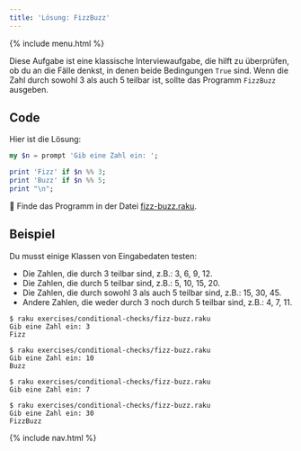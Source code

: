 ```yaml
---
title: 'Lösung: FizzBuzz'
---
```


{% include menu.html %}

Diese Aufgabe ist eine klassische Interviewaufgabe, die hilft zu überprüfen, ob du an die Fälle denkst, in denen beide Bedingungen `True` sind. Wenn die Zahl durch sowohl 3 als auch 5 teilbar ist, sollte das Programm `FizzBuzz` ausgeben.

## Code

Hier ist die Lösung:

```raku
my $n = prompt 'Gib eine Zahl ein: ';

print 'Fizz' if $n %% 3;
print 'Buzz' if $n %% 5;
print "\n";
```

🦋 Finde das Programm in der Datei [fizz-buzz.raku](https://github.com/ash/raku-course/blob/master/exercises/exercises/conditional-checks/fizz-buzz.raku).

## Beispiel

Du musst einige Klassen von Eingabedaten testen:

* Die Zahlen, die durch 3 teilbar sind, z.B.: 3, 6, 9, 12.
* Die Zahlen, die durch 5 teilbar sind, z.B.: 5, 10, 15, 20.
* Die Zahlen, die durch sowohl 3 als auch 5 teilbar sind, z.B.: 15, 30, 45.
* Andere Zahlen, die weder durch 3 noch durch 5 teilbar sind, z.B.: 4, 7, 11.

```console
$ raku exercises/conditional-checks/fizz-buzz.raku 
Gib eine Zahl ein: 3
Fizz

$ raku exercises/conditional-checks/fizz-buzz.raku
Gib eine Zahl ein: 10
Buzz

$ raku exercises/conditional-checks/fizz-buzz.raku
Gib eine Zahl ein: 7

$ raku exercises/conditional-checks/fizz-buzz.raku
Gib eine Zahl ein: 30
FizzBuzz
```

{% include nav.html %}